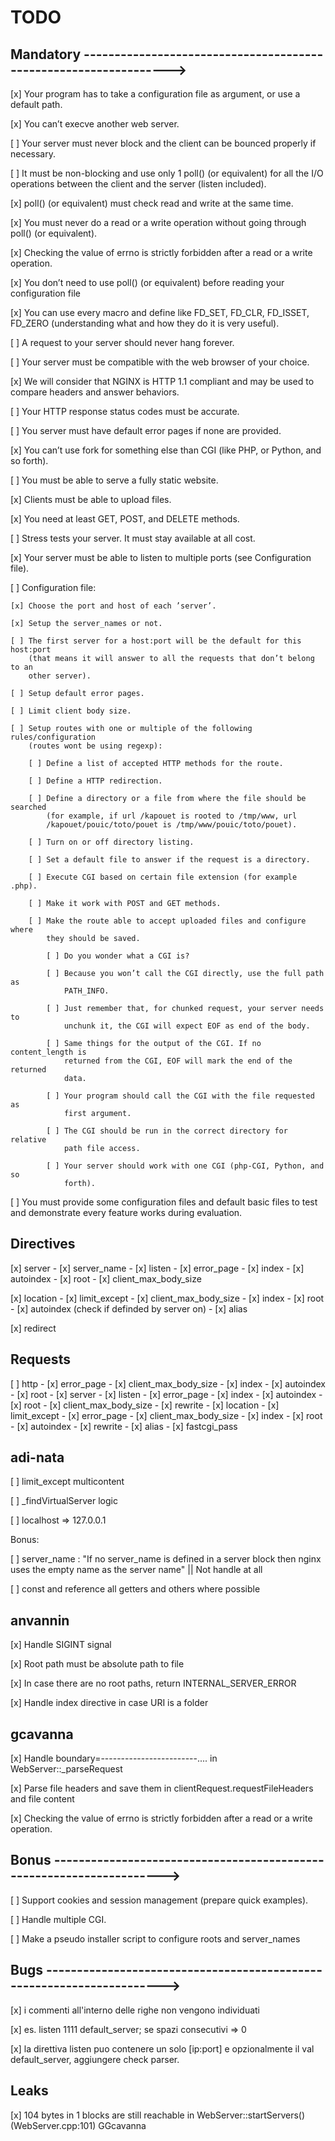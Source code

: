 # TODO

## Mandatory ----------------------------------------------------------------->

[x] Your program has to take a configuration file as argument, or use a default
    path.

[x] You can’t execve another web server.

[ ] Your server must never block and the client can be bounced properly if
    necessary.

[ ] It must be non-blocking and use only 1 poll() (or equivalent) for all the
    I/O operations between the client and the server (listen included).

[x] poll() (or equivalent) must check read and write at the same time.

[x] You must never do a read or a write operation without going through poll()
    (or equivalent).

[x] Checking the value of errno is strictly forbidden after a read or a write
    operation.

[x] You don’t need to use poll() (or equivalent) before reading your
    configuration file

[x] You can use every macro and define like FD_SET, FD_CLR, FD_ISSET, FD_ZERO
    (understanding what and how they do it is very useful).

[ ] A request to your server should never hang forever.

[ ] Your server must be compatible with the web browser of your choice.

[x] We will consider that NGINX is HTTP 1.1 compliant and may be used to
    compare headers and answer behaviors.

[ ] Your HTTP response status codes must be accurate.

[ ] You server must have default error pages if none are provided.

[x] You can’t use fork for something else than CGI (like PHP, or Python, and so
    forth).

[ ] You must be able to serve a fully static website.

[x] Clients must be able to upload files.

[x] You need at least GET, POST, and DELETE methods.

[ ] Stress tests your server. It must stay available at all cost.

[x] Your server must be able to listen to multiple ports (see Configuration
    file).

[ ] Configuration file:

    [x] Choose the port and host of each ’server’.

    [x] Setup the server_names or not.

    [ ] The first server for a host:port will be the default for this host:port
        (that means it will answer to all the requests that don’t belong to an
        other server).

    [ ] Setup default error pages.

    [ ] Limit client body size.

    [ ] Setup routes with one or multiple of the following rules/configuration
        (routes wont be using regexp):

        [ ] Define a list of accepted HTTP methods for the route.

        [ ] Define a HTTP redirection.

        [ ] Define a directory or a file from where the file should be searched
            (for example, if url /kapouet is rooted to /tmp/www, url
            /kapouet/pouic/toto/pouet is /tmp/www/pouic/toto/pouet).

        [ ] Turn on or off directory listing.

        [ ] Set a default file to answer if the request is a directory.

        [ ] Execute CGI based on certain file extension (for example .php).

        [ ] Make it work with POST and GET methods.

        [ ] Make the route able to accept uploaded files and configure where
            they should be saved.

            [ ] Do you wonder what a CGI is?

            [ ] Because you won’t call the CGI directly, use the full path as
                PATH_INFO.

            [ ] Just remember that, for chunked request, your server needs to
                unchunk it, the CGI will expect EOF as end of the body.

            [ ] Same things for the output of the CGI. If no content_length is
                returned from the CGI, EOF will mark the end of the returned
                data.

            [ ] Your program should call the CGI with the file requested as
                first argument.

            [ ] The CGI should be run in the correct directory for relative
                path file access.

            [ ] Your server should work with one CGI (php-CGI, Python, and so
                forth).

[ ] You must provide some configuration files and default basic files to test
    and demonstrate every feature works during evaluation.


## Directives

[x] server
    - [x] server_name
    - [x] listen
    - [x] error_page
    - [x] index
    - [x] autoindex
    - [x] root
    - [x] client_max_body_size

[x] location
    - [x] limit_except
    - [x] client_max_body_size
    - [x] index
    - [x] root
    - [x] autoindex (check if definded by server on)
    - [x] alias

[x] redirect

## Requests

[ ] http
    - [x] error_page
    - [x] client_max_body_size
    - [x] index
    - [x] autoindex
    - [x] root
    - [x] server
        - [x] listen
        - [x] error_page
        - [x] index
        - [x] autoindex
        - [x] root
        - [x] client_max_body_size
        - [x] rewrite
        - [x] location
            - [x] limit_except
            - [x] error_page
            - [x] client_max_body_size
            - [x] index
            - [x] root
            - [x] autoindex
            - [x] rewrite
            - [x] alias
            - [x] fastcgi_pass

## adi-nata

[ ] limit_except multicontent

[ ] _findVirtualServer logic

[ ] localhost => 127.0.0.1

Bonus:

[ ] server_name : "If no server_name is defined in a server block then nginx uses the empty name as the server name" || Not handle at all

[ ] const and reference all getters and others where possible

## anvannin

[x] Handle SIGINT signal

[x] Root path must be absolute path to file

[x] In case there are no root paths, return INTERNAL_SERVER_ERROR

[x] Handle index directive in case URI is a folder

## gcavanna

[x] Handle boundary=------------------------.... in WebServer::_parseRequest

[x] Parse file headers and save them in clientRequest.requestFileHeaders and file content

[x] Checking the value of errno is strictly forbidden after a read or a write
    operation.

## Bonus --------------------------------------------------------------------->

[ ] Support cookies and session management (prepare quick examples).

[ ] Handle multiple CGI.

[ ] Make a pseudo installer script to configure roots and server_names

## Bugs ---------------------------------------------------------------------->

[x] i commenti all'interno delle righe non vengono individuati

[x] es. 	listen 1111     default_server; se spazi consecutivi => 0

[x] la direttiva listen puo contenere un solo [ip:port] e opzionalmente il val
    default_server, aggiungere check parser.

## Leaks

[x] 104 bytes in 1 blocks are still reachable in WebServer::startServers() (WebServer.cpp:101) GGcavanna

